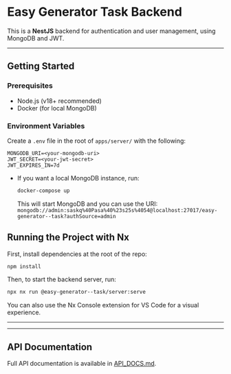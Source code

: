 # Easy Generator Task Backend

This is a **NestJS** backend for authentication and user management, using MongoDB and JWT.

---

## Getting Started

### Prerequisites

- Node.js (v18+ recommended)
- Docker (for local MongoDB)

### Environment Variables

Create a `.env` file in the root of `apps/server/` with the following:

```
MONGODB_URI=<your-mongodb-uri>
JWT_SECRET=<your-jwt-secret>
JWT_EXPIRES_IN=7d
```

- If you want a local MongoDB instance, run:
  ```bash
  docker-compose up
  ```
  This will start MongoDB and you can use the URI: `mongodb://admin:saskq%40Pasa%40%23s25s%4054@localhost:27017/easy-generator--task?authSource=admin`

## Running the Project with Nx

First, install dependencies at the root of the repo:

```bash
npm install
```

Then, to start the backend server, run:

```bash
npx nx run @easy-generator--task/server:serve
```

You can also use the Nx Console extension for VS Code for a visual experience.

---

---

## API Documentation

Full API documentation is available in [API_DOCS.md](./API_DOCS.md).
